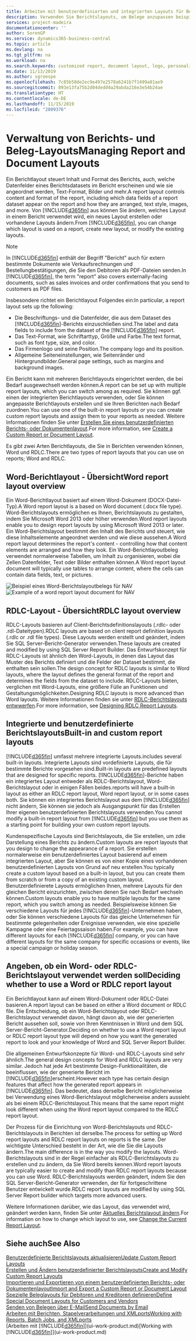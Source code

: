 ```yaml
---
title: Arbeiten mit benutzerdefinierten und integrierten Layouts für Berichte und Belege | Microsoft Docs
description: Verwenden Sie Berichtslayouts, um Belege anzupassen beispielsweise um die gewünschten Schriftart, das Logo oder die Seiteneinstellungen von PDF-Dateien zu personalisieren, die Sie den Debitoren senden.
services: project-madeira
documentationcenter: ''
author: SorenGP
ms.service: dynamics365-business-central
ms.topic: article
ms.devlang: na
ms.tgt_pltfrm: na
ms.workload: na
ms.search.keywords: customized report, document layout, logo, personalize
ms.date: 11/13/2019
ms.author: sgroespe
ms.openlocfilehash: 7c85b58de2ec9e497e2578a6241b7f1499a81ae9
ms.sourcegitcommit: 893e13fa75b2d04dedd4a29abda216e3e54b24ae
ms.translationtype: HT
ms.contentlocale: de-DE
ms.lasthandoff: 11/15/2019
ms.locfileid: "2809376"
---
```

# <a name="managing-report-and-document-layouts"></a><span data-ttu-id="d51e0-103">Verwaltung von Berichts- und Beleg-Layouts</span><span class="sxs-lookup"><span data-stu-id="d51e0-103">Managing Report and Document Layouts</span></span>
<span data-ttu-id="d51e0-104">Ein Berichtlayout steuert Inhalt und Format des Berichts, auch, welche Datenfelder eines Berichtsdatasets im Bericht erscheinen und wie sie angeordnet werden, Text-Format, Bilder und mehr.</span><span class="sxs-lookup"><span data-stu-id="d51e0-104">A report layout controls content and format of the report, including which data fields of a report dataset appear on the report and how they are arranged, text style, images, and more.</span></span> <span data-ttu-id="d51e0-105">Von [!INCLUDE[d365fin](includes/d365fin_md.md)] aus können Sie ändern, welches Layout in einem Bericht verwendet wird, ein neues Layout erstellen oder vorhandene Layouts ändern.</span><span class="sxs-lookup"><span data-stu-id="d51e0-105">From [!INCLUDE[d365fin](includes/d365fin_md.md)], you can change which layout is used on a report, create new layout, or modify the existing layouts.</span></span>

> [!NOTE]  
>   <span data-ttu-id="d51e0-106">In [!INCLUDE[d365fin](includes/d365fin_md.md)] enthält der Begriff "Bericht" auch für extern bestimmte Dokumente wie Verkaufsrechnungen und Bestellungbestätigungen, die Sie den Debitoren als PDF-Dateien senden.</span><span class="sxs-lookup"><span data-stu-id="d51e0-106">In [!INCLUDE[d365fin](includes/d365fin_md.md)], the term "report" also covers externally-facing documents, such as sales invoices and order confirmations that you send to customers as PDF files.</span></span>

<span data-ttu-id="d51e0-107">Insbesondere richtet ein Berichtlayout Folgendes ein:</span><span class="sxs-lookup"><span data-stu-id="d51e0-107">In particular, a report layout sets up the following:</span></span>

* <span data-ttu-id="d51e0-108">Die Beschriftungs- und die Datenfelder, die aus dem Dataset des [!INCLUDE[d365fin](includes/d365fin_md.md)]-Berichts einzuschließen sind.</span><span class="sxs-lookup"><span data-stu-id="d51e0-108">The label and data fields to include from the dataset of the [!INCLUDE[d365fin](includes/d365fin_md.md)] report.</span></span>
* <span data-ttu-id="d51e0-109">Das Text-Format, wie Schriftarttyp, Größe und Farbe.</span><span class="sxs-lookup"><span data-stu-id="d51e0-109">The text format, such as font type, size, and color.</span></span>
* <span data-ttu-id="d51e0-110">Das Firmenlogo und seine Position.</span><span class="sxs-lookup"><span data-stu-id="d51e0-110">The company logo and its position.</span></span>
* <span data-ttu-id="d51e0-111">Allgemeine Seiteneinstellungen, wie Seitenränder und Hintergrundbilder.</span><span class="sxs-lookup"><span data-stu-id="d51e0-111">General page settings, such as margins and background images.</span></span>

<span data-ttu-id="d51e0-112">Ein Bericht kann mit mehreren Berichtlayouts eingerichtet werden, die bei Bedarf ausgewechselt werden können.</span><span class="sxs-lookup"><span data-stu-id="d51e0-112">A report can be set up with multiple report layouts, which you can switch among as required.</span></span> <span data-ttu-id="d51e0-113">Sie können ggf. einen der integrierten Berichtlayouts verwenden, oder Sie können angepasste Berichtlayouts erstellen und sie Ihren Berichten nach Bedarf zuordnen.</span><span class="sxs-lookup"><span data-stu-id="d51e0-113">You can use one of the built-in report layouts or you can create custom report layouts and assign them to your reports as needed.</span></span> <span data-ttu-id="d51e0-114">Weitere Informationen finden Sie unter [Erstellen Sie eines benutzerdefinierten Berichts- oder Dokumentenlayout](ui-how-create-custom-report-layout.md).</span><span class="sxs-lookup"><span data-stu-id="d51e0-114">For more information, see [Create a Custom Report or Document Layout](ui-how-create-custom-report-layout.md).</span></span>

<span data-ttu-id="d51e0-115">Es gibt zwei Arten Berichtlayouts, die Sie in Berichten verwenden können, Word und RDLC.</span><span class="sxs-lookup"><span data-stu-id="d51e0-115">There are two types of report layouts that you can use on reports; Word and RDLC.</span></span>

## <a name="word-report-layout-overview"></a><span data-ttu-id="d51e0-116">Word-Berichtlayout - Übersicht</span><span class="sxs-lookup"><span data-stu-id="d51e0-116">Word report layout overview</span></span>
<span data-ttu-id="d51e0-117">Ein Word-Berichtlayout basiert auf einem Word-Dokument (DOCX-Datei-Typ).</span><span class="sxs-lookup"><span data-stu-id="d51e0-117">A Word report layout is a based on Word document (.docx file type).</span></span> <span data-ttu-id="d51e0-118">Word-Berichtslayouts ermöglichen es Ihnen, Berichtslayouts zu gestalten, indem Sie Microsoft Word 2013 oder höher verwenden.</span><span class="sxs-lookup"><span data-stu-id="d51e0-118">Word report layouts enable you to design report layouts by using Microsoft Word 2013 or later.</span></span> <span data-ttu-id="d51e0-119">Ein Word-Berichtslayout bestimmt den Inhalt des Berichts und steuert, wie diese Inhaltselemente angeordnet werden und wie diese aussehen.</span><span class="sxs-lookup"><span data-stu-id="d51e0-119">A Word report layout determines the report's content - controlling how that content elements are arranged and how they look.</span></span> <span data-ttu-id="d51e0-120">Ein Word-Berichtlayoutbeleg verwendet normalerweise Tabellen, um Inhalt zu organisieren, wobei die Zellen Datenfelder, Text oder Bilder enthalten können.</span><span class="sxs-lookup"><span data-stu-id="d51e0-120">A Word report layout document will typically use tables to arrange content, where the cells can contain data fields, text, or pictures.</span></span>

 <span data-ttu-id="d51e0-121">![Beispiel eines Word-Berichtslayoutbelegs für NAV](media/nav_wordreportlayout_edit_in_word_example.png "NAV_WordReportLayout_Edit_In_Word_Example")</span><span class="sxs-lookup"><span data-stu-id="d51e0-121">![Example of a word report layout document for NAV](media/nav_wordreportlayout_edit_in_word_example.png "NAV_WordReportLayout_Edit_In_Word_Example")</span></span>  

## <a name="rdlc-layout-overview"></a><span data-ttu-id="d51e0-122">RDLC-Layout - Übersicht</span><span class="sxs-lookup"><span data-stu-id="d51e0-122">RDLC layout overview</span></span>
<span data-ttu-id="d51e0-123">RDLC-Layouts basieren auf Client-Berichtsdefinitionslayouts (.rdlc- oder .rdl-Dateitypen).</span><span class="sxs-lookup"><span data-stu-id="d51e0-123">RDLC layouts are based on client report definition layouts (.rdlc or .rdl file types).</span></span> <span data-ttu-id="d51e0-124">Diese Layouts werden erstellt und geändert, indem Sie SQL Server-Bericht-Generator verwenden.</span><span class="sxs-lookup"><span data-stu-id="d51e0-124">These layouts are created and modified by using SQL Server Report Builder.</span></span> <span data-ttu-id="d51e0-125">Das Entwurfskonzept für RDLC-Layouts ist ähnlich den Word-Layouts, in denen das Layout das Muster des Berichts definiert und die Felder der Dataset bestimmt, die enthalten sein sollen.</span><span class="sxs-lookup"><span data-stu-id="d51e0-125">The design concept for RDLC layouts is similar to Word layouts, where the layout defines the general format of the report and determines the fields from the dataset to include.</span></span> <span data-ttu-id="d51e0-126">RDLC-Layouts bieten, verglichen mit Word-Layouts, eine größere Fülle an Funktionen und Gestaltungsmöglichkeiten.</span><span class="sxs-lookup"><span data-stu-id="d51e0-126">Designing RDLC layouts is more advanced than Word layouts.</span></span> <span data-ttu-id="d51e0-127">Weitere Informationen finden sie unter [RDLC-Berichtslayouts entwwerfen](/dynamics-nav/Designing-RDLC-Report-Layouts).</span><span class="sxs-lookup"><span data-stu-id="d51e0-127">For more information, see [Designing RDLC Report Layouts](/dynamics-nav/Designing-RDLC-Report-Layouts).</span></span>

## <a name="built-in-and-custom-report-layouts"></a><span data-ttu-id="d51e0-128">Integrierte und benutzerdefinierte Berichtslayouts</span><span class="sxs-lookup"><span data-stu-id="d51e0-128">Built-in and custom report layouts</span></span>
[!INCLUDE[d365fin](includes/d365fin_md.md)] <span data-ttu-id="d51e0-129">umfasst mehrere integrierte Layouts.</span><span class="sxs-lookup"><span data-stu-id="d51e0-129">includes several built-in layouts.</span></span> <span data-ttu-id="d51e0-130">Integrierte Layouts sind vordefinierte Layouts, die für bestimmte Berichte vorgesehen sind.</span><span class="sxs-lookup"><span data-stu-id="d51e0-130">Built-in layouts are predefined layouts that are designed for specific reports.</span></span> [!INCLUDE[d365fin](includes/d365fin_md.md)]<span data-ttu-id="d51e0-131">-Berichte haben ein integriertes Layout entweder als RDLC-Berichtslayout, Word-Berichtslayout oder in einigen Fällen beides.</span><span class="sxs-lookup"><span data-stu-id="d51e0-131">reports will have a built-in layout as either an RDLC report layout, Word report layout, or in some cases both.</span></span> <span data-ttu-id="d51e0-132">Sie können ein integriertes Berichtslayout aus dem [!INCLUDE[d365fin](includes/d365fin_md.md)] nicht ändern, Sie können sie jedoch als Ausgangspunkt für das Erstellen Ihrer eigenen benutzerdefinierten Berichtslayouts verwenden.</span><span class="sxs-lookup"><span data-stu-id="d51e0-132">You cannot modify a built-in report layout from [!INCLUDE[d365fin](includes/d365fin_md.md)] but you use them as a starting point for building your own custom report layouts.</span></span>

<span data-ttu-id="d51e0-133">Kundenspezifische Layouts sind Berichtslayouts, die Sie erstellen, um zdie Darstellung eines Berichts zu ändern.</span><span class="sxs-lookup"><span data-stu-id="d51e0-133">Custom layouts are report layouts that you design to change the appearance of a report.</span></span> <span data-ttu-id="d51e0-134">Sie erstellen normalerweise ein benutzerdefiniertes Layout basierend auf einem integrierten Layout, aber Sie können es von einer Kopie eines vorhandenen benutzerdefinierten Layouts von Grund auf neu erstellen.</span><span class="sxs-lookup"><span data-stu-id="d51e0-134">You typically create a custom layout based on a built-in layout, but you can create them from scratch or from a copy of an existing custom layout.</span></span> <span data-ttu-id="d51e0-135">Benutzerdefinierete Layouts ermöglichen Ihnen, mehrere Layouts für den gleichen Bericht einzurichten, zwischen denen Sie nach Bedarf wechseln können.</span><span class="sxs-lookup"><span data-stu-id="d51e0-135">Custom layouts enable you to have multiple layouts for the same report, which you switch among as needed.</span></span> <span data-ttu-id="d51e0-136">Beispielsweise können Sie verschiedene Layouts für jedes [!INCLUDE[d365fin](includes/d365fin_md.md)]-Unternehmen haben, oder Sie können verschiedene Layouts für das gleiche Unternehmen für bestimmte gelegenheiten oder Ereignisse verwenden, wie eine spezielle Kampagne oder eine Feiertagssaison haben.</span><span class="sxs-lookup"><span data-stu-id="d51e0-136">For example, you can have different layouts for each [!INCLUDE[d365fin](includes/d365fin_md.md)] company, or you can have different layouts for the same company for specific occasions or events, like a special campaign or holiday season.</span></span>

## <a name="deciding-whether-to-use-a-word-or-rdlc-report-layout"></a><span data-ttu-id="d51e0-137">Angeben, ob ein Word- oder RDLC-Berichtslayout verwendet werden soll</span><span class="sxs-lookup"><span data-stu-id="d51e0-137">Deciding whether to use a Word or RDLC report layout</span></span>
<span data-ttu-id="d51e0-138">Ein Berichtlayout kann auf einem Word-Dokument oder RDLC-Datei basieren.</span><span class="sxs-lookup"><span data-stu-id="d51e0-138">A report layout can be based on either a Word document or RDLC file.</span></span> <span data-ttu-id="d51e0-139">Die Entscheidung, ob ein Word-Berichtslayout oder RDLC-Berichtslayout verwendet davon, hängt davon ab, wie der generierten Bericht aussehen soll, sowie von Ihren Kenntnissen in Word und dem SQL Server-Bericht-Generator.</span><span class="sxs-lookup"><span data-stu-id="d51e0-139">Deciding on whether to use a Word report layout or RDLC report layout type will depend on how you want the generated report to look and your knowledge of Word and SQL Server Report Builder.</span></span>

<span data-ttu-id="d51e0-140">Die allgemeinen Entwurfskonzepte für Word- und RDLC-Layouts sind sehr ähnlich.</span><span class="sxs-lookup"><span data-stu-id="d51e0-140">The general design concepts for Word and RDLC layouts are very similar.</span></span> <span data-ttu-id="d51e0-141">Jedoch hat jede Art bestimmte Design-Funktionalitäten, die beeinflussen, wie der generierte Bericht im [!INCLUDE[d365fin](includes/d365fin_md.md)]erscheint.</span><span class="sxs-lookup"><span data-stu-id="d51e0-141">However each type has certain design features that affect how the generated report appears in [!INCLUDE[d365fin](includes/d365fin_md.md)].</span></span> <span data-ttu-id="d51e0-142">Das bedeutet, dass derselbe Bericht möglicherweise bei Verwendung eines Word-Berichtslayout möglicherweise anders aussieht als bei einem RDLC-Berichtslayout.</span><span class="sxs-lookup"><span data-stu-id="d51e0-142">This means that the same report might look different when using the Word report layout compared to the RDLC report layout.</span></span>

<span data-ttu-id="d51e0-143">Der Prozess für die Einrichtung von Word-Berichtslayouts und RDLC-Berichtslayouts in Berichten ist derselbe.</span><span class="sxs-lookup"><span data-stu-id="d51e0-143">The process for setting up Word report layouts and RDLC report layouts on reports is the same.</span></span> <span data-ttu-id="d51e0-144">Der wichtigste Unterschied besteht in der Art, wie die Sie die Layouts ändern.</span><span class="sxs-lookup"><span data-stu-id="d51e0-144">The main difference is in the way you modify the layouts.</span></span> <span data-ttu-id="d51e0-145">Word-Berichtslayouts sind in der Regel einfacher als RDLC-Berichtslayouts zu erstellen und zu ändern, da Sie Word bereits kennen.</span><span class="sxs-lookup"><span data-stu-id="d51e0-145">Word report layouts are typically easier to create and modify than RDLC report layouts because you can use Word.</span></span> <span data-ttu-id="d51e0-146">RDLC-Berichtslayouts werden geändert, indem Sie den SQL Server-Bericht-Generator verwenden, der für fortgeschrittene Benutzer entwickelt wurde.</span><span class="sxs-lookup"><span data-stu-id="d51e0-146">RDLC report layouts are modified by using SQL Server Report builder which targets more advanced users.</span></span>

<span data-ttu-id="d51e0-147">Weitere Informationen darüber, wie das Layout, das verwendet wird, geändert werden kann, finden Sie unter [Aktuelles Berichtslayout ändern](ui-how-change-layout-currently-used-report.md).</span><span class="sxs-lookup"><span data-stu-id="d51e0-147">For information on how to change which layout to use, see [Change the Current Report Layout](ui-how-change-layout-currently-used-report.md).</span></span>

## <a name="see-also"></a><span data-ttu-id="d51e0-148">Siehe auch</span><span class="sxs-lookup"><span data-stu-id="d51e0-148">See Also</span></span>
[<span data-ttu-id="d51e0-149">Benutzerdefinierte Berichtslayouts aktualisieren</span><span class="sxs-lookup"><span data-stu-id="d51e0-149">Update Custom Report Layouts</span></span>](ui-update-report-layouts.md)  
[<span data-ttu-id="d51e0-150">Erstellen und Ändern benutzerdefinierter Berichtslayouts</span><span class="sxs-lookup"><span data-stu-id="d51e0-150">Create and Modify Custom Report Layouts</span></span>](ui-how-create-custom-report-layout.md)  
[<span data-ttu-id="d51e0-151">Importieren und Exportieren von einem benutzerdefinierten Berichts- oder Dokumentenlayout</span><span class="sxs-lookup"><span data-stu-id="d51e0-151">Import and Export a Custom Report or Document Layout</span></span>](ui-how-import-and-export-report-layout.md)  
[<span data-ttu-id="d51e0-152">Spezielle Beleglayouts für Debitoren und Kreditoren definieren</span><span class="sxs-lookup"><span data-stu-id="d51e0-152">Define Special Document Layouts for Customers and Vendors</span></span>](ui-define-customer-vendor-document-layouts.md)  
[<span data-ttu-id="d51e0-153">Senden von Belegen über E-Mail</span><span class="sxs-lookup"><span data-stu-id="d51e0-153">Send Documents by Email</span></span>](ui-how-send-documents-email.md)  
[<span data-ttu-id="d51e0-154">Arbeiten mit Berichten, Stapelverarbeitungen und XMLports</span><span class="sxs-lookup"><span data-stu-id="d51e0-154">Working with Reports, Batch Jobs, and XMLports</span></span>](ui-work-report.md)  
<span data-ttu-id="d51e0-155">[Arbeiten mit [!INCLUDE[d365fin](includes/d365fin_md.md)]](ui-work-product.md)</span><span class="sxs-lookup"><span data-stu-id="d51e0-155">[Working with [!INCLUDE[d365fin](includes/d365fin_md.md)]](ui-work-product.md)</span></span>  
